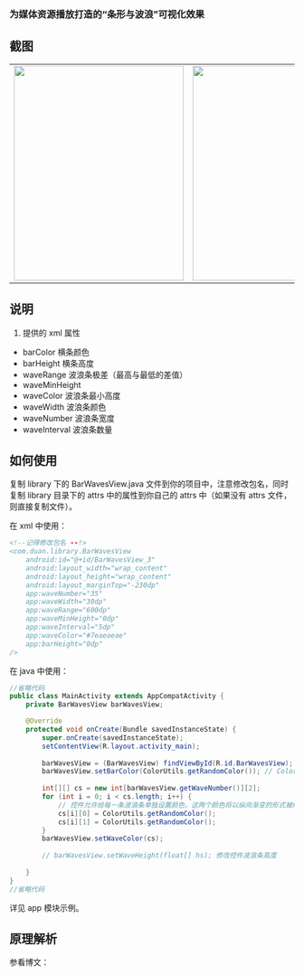 
### 为媒体资源播放打造的“条形与波浪”可视化效果

## 截图
<table>
  <tr>
    <td><img width="300px" height="380px" src="https://raw.githubusercontent.com/DuanJiaNing/BarWavesVew/master/screenshort.gif"></td>
    <td><img width="700px" height="380px" src="https://raw.githubusercontent.com/DuanJiaNing/BarWavesVew/master/screenshort02.gif"></td>
  </tr>
</table>

## 说明

1. 提供的 xml 属性

- barColor  横条颜色
- barHeight  横条高度
- waveRange  波浪条极差（最高与最低的差值）
- waveMinHeight  
- waveColor  波浪条最小高度
- waveWidth  波浪条颜色
- waveNumber  波浪条宽度
- waveInterval  波浪条数量

## 如何使用
复制 library 下的 BarWavesView.java 文件到你的项目中，注意修改包名，同时复制 library 目录下的 attrs 中的属性到你自己的 attrs 中（如果没有 attrs
文件，则直接复制文件）。

在 xml 中使用：
```xml
<!--记得修改包名 --!>
<com.duan.library.BarWavesView
    android:id="@+id/BarWavesView_3"
    android:layout_width="wrap_content"
    android:layout_height="wrap_content"
    android:layout_marginTop="-230dp"
    app:waveNumber="35"
    app:waveWidth="30dp"
    app:waveRange="600dp"
    app:waveMinHeight="0dp"
    app:waveInterval="5dp"
    app:waveColor="#7eaeaeae"
    app:barHeight="0dp"
/>

```

在 java 中使用：
```java
//省略代码
public class MainActivity extends AppCompatActivity {
    private BarWavesView barWavesView;

    @Override
    protected void onCreate(Bundle savedInstanceState) {
        super.onCreate(savedInstanceState);
        setContentView(R.layout.activity_main);
        
        barWavesView = (BarWavesView) findViewById(R.id.BarWavesView);
        barWavesView.setBarColor(ColorUtils.getRandomColor()); // ColorUtils.getRandomColor() 获得一个随机颜色 
        
        int[][] cs = new int[barWavesView.getWaveNumber()][2];
        for (int i = 0; i < cs.length; i++) {
            // 控件允许给每一条波浪条单独设置颜色，这两个颜色将以纵向渐变的形式被绘制
            cs[i][0] = ColorUtils.getRandomColor(); 
            cs[i][1] = ColorUtils.getRandomColor();
        }
        barWavesView.setWaveColor(cs);
        
        // barWavesView.setWaveHeight(float[] hs); 修改控件波浪条高度
        
    }
}
//省略代码
```
详见 app 模块示例。

## 原理解析

参看博文：